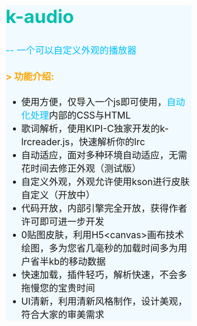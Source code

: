 <div style="background:#F0FaFF">
<h2 style="font-size:50px;font-weight:700;color:#00bfaF;">k-audio</h2>
<span style="font-size:25px;color:#00bffF;">-- 一个可以自定义外观的播放器</span><br>
<h4 style="color:orange;background:#F0FaFF;font-size:25px;">> 功能介绍:</h4>
<ul style="font-size:25px">
<li>使用方便，仅导入一个js即可使用，<span style="color:#00bffF;">自动化处理</span>内部的CSS与HTML</li>
<li>歌词解析，使用KIPI-C独家开发的k-lrcreader.js，快速解析你的lrc</li>
<li>自动适应，面对多种环境自动适应，无需花时间去修正外观（测试版）</li>
<li>自定义外观，外观允许使用kson进行皮肤自定义（开放中）</li>
<li>代码开放，内部引擎完全开放，获得作者许可即可进一步开发</li>
<li>0贴图皮肤，利用H5&lt;canvas&gt;画布技术绘图，多为您省几毫秒的加载时间多为用户省半kb的移动数据</li>
<li>快速加载，插件轻巧，解析快速，不会多拖慢您的宝贵时间</li>
<li>UI清新，利用清新风格制作，设计美观，符合大家的审美需求</li>
</ul>
</div>

